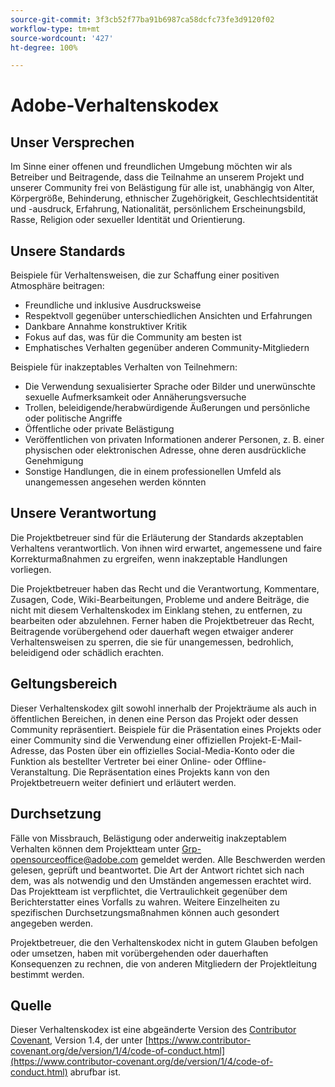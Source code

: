 ```yaml
---
source-git-commit: 3f3cb52f77ba91b6987ca58dcfc73fe3d9120f02
workflow-type: tm+mt
source-wordcount: '427'
ht-degree: 100%

---
```

# Adobe-Verhaltenskodex

## Unser Versprechen

Im Sinne einer offenen und freundlichen Umgebung möchten wir als Betreiber und Beitragende, dass die Teilnahme an unserem Projekt und unserer Community frei von Belästigung für alle ist, unabhängig von Alter, Körpergröße, Behinderung, ethnischer Zugehörigkeit, Geschlechtsidentität und -ausdruck, Erfahrung, Nationalität, persönlichem Erscheinungsbild, Rasse, Religion oder sexueller Identität und Orientierung.

## Unsere Standards

Beispiele für Verhaltensweisen, die zur Schaffung einer positiven Atmosphäre beitragen:

* Freundliche und inklusive Ausdrucksweise
* Respektvoll gegenüber unterschiedlichen Ansichten und Erfahrungen
* Dankbare Annahme konstruktiver Kritik
* Fokus auf das, was für die Community am besten ist
* Emphatisches Verhalten gegenüber anderen Community-Mitgliedern

Beispiele für inakzeptables Verhalten von Teilnehmern:

* Die Verwendung sexualisierter Sprache oder Bilder und unerwünschte sexuelle Aufmerksamkeit oder Annäherungsversuche
* Trollen, beleidigende/herabwürdigende Äußerungen und persönliche oder politische Angriffe
* Öffentliche oder private Belästigung
* Veröffentlichen von privaten Informationen anderer Personen, z. B. einer physischen oder elektronischen Adresse, ohne deren ausdrückliche Genehmigung
* Sonstige Handlungen, die in einem professionellen Umfeld als unangemessen angesehen werden könnten

## Unsere Verantwortung

Die Projektbetreuer sind für die Erläuterung der Standards akzeptablen Verhaltens verantwortlich. Von ihnen wird erwartet, angemessene und faire Korrekturmaßnahmen zu ergreifen, wenn inakzeptable Handlungen vorliegen.

Die Projektbetreuer haben das Recht und die Verantwortung, Kommentare, Zusagen, Code, Wiki-Bearbeitungen, Probleme und andere Beiträge, die nicht mit diesem Verhaltenskodex im Einklang stehen, zu entfernen, zu bearbeiten oder abzulehnen. Ferner haben die Projektbetreuer das Recht, Beitragende vorübergehend oder dauerhaft wegen etwaiger anderer Verhaltensweisen zu sperren, die sie für unangemessen, bedrohlich, beleidigend oder schädlich erachten.

## Geltungsbereich

Dieser Verhaltenskodex gilt sowohl innerhalb der Projekträume als auch in öffentlichen Bereichen, in denen eine Person das Projekt oder dessen Community repräsentiert. Beispiele für die Präsentation eines Projekts oder einer Community sind die Verwendung einer offiziellen Projekt-E-Mail-Adresse, das Posten über ein offizielles Social-Media-Konto oder die Funktion als bestellter Vertreter bei einer Online- oder Offline-Veranstaltung. Die Repräsentation eines Projekts kann von den Projektbetreuern weiter definiert und erläutert werden.

## Durchsetzung

Fälle von Missbrauch, Belästigung oder anderweitig inakzeptablem Verhalten können dem Projektteam unter Grp-opensourceoffice@adobe.com gemeldet werden. Alle Beschwerden werden gelesen, geprüft und beantwortet. Die Art der Antwort richtet sich nach dem, was als notwendig und den Umständen angemessen erachtet wird. Das Projektteam ist verpflichtet, die Vertraulichkeit gegenüber dem Berichterstatter eines Vorfalls zu wahren. Weitere Einzelheiten zu spezifischen Durchsetzungsmaßnahmen können auch gesondert angegeben werden.

Projektbetreuer, die den Verhaltenskodex nicht in gutem Glauben befolgen oder umsetzen, haben mit vorübergehenden oder dauerhaften Konsequenzen zu rechnen, die von anderen Mitgliedern der Projektleitung bestimmt werden.

## Quelle

Dieser Verhaltenskodex ist eine abgeänderte Version des [Contributor Covenant](https://contributor-covenant.org), Version 1.4, der unter [https://www.contributor-covenant.org/de/version/1/4/code-of-conduct.html](https://www.contributor-covenant.org/de/version/1/4/code-of-conduct.html) abrufbar ist.
